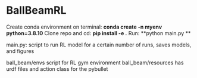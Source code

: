 # BallBeamRL

Create conda environment on terminal: **conda create -n myenv python=3.8.10**
Clone repo and cd: **pip install -e .**
Run: **python main.py **

main.py: script to run RL model for a certain number of runs, saves models, and figures

ball_beam/envs script for RL gym environment 
ball_beam/resources has urdf files and action class for the pybullet 
